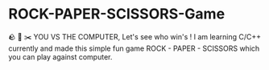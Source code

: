 # ROCK-PAPER-SCISSORS-Game 
🪨 📃 ✂️ 
YOU VS THE COMPUTER, Let's see who win's !
I am learning C/C++ currently and made this simple fun game ROCK - PAPER - SCISSORS which you can play against computer. 
